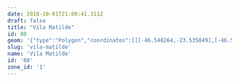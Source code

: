```yaml
---
date: 2018-10-01T21:09:41.311Z
draft: false
title: "Vila Matilde"
id: 80
geom: '{"type":"Polygon","coordinates":[[[-46.548264,-23.535049],[-46.547924,-23.535038],[-46.54759,-23.535102],[-46.546917,-23.536907],[-46.546728,-23.537254],[-46.546342,-23.537668],[-46.545396,-23.538326],[-46.539195,-23.54081],[-46.53875,-23.540882],[-46.536904,-23.540831],[-46.536026,-23.540905],[-46.535092,-23.541281],[-46.533268,-23.542577],[-46.529939,-23.544075],[-46.529466,-23.544368],[-46.527379,-23.546494],[-46.525508,-23.547857],[-46.524906,-23.548521],[-46.524245,-23.549433],[-46.523833,-23.549844],[-46.519253,-23.552458],[-46.519178,-23.552454],[-46.519062,-23.552273],[-46.518762,-23.552505],[-46.517976,-23.553252],[-46.517831,-23.553464],[-46.517964,-23.553561],[-46.517004,-23.554912],[-46.516183,-23.554697],[-46.514263,-23.553851],[-46.513889,-23.553472],[-46.513383,-23.552375],[-46.513158,-23.552057],[-46.511741,-23.550725],[-46.511184,-23.550334],[-46.510546,-23.550183],[-46.508653,-23.550151],[-46.508174,-23.549974],[-46.507484,-23.549424],[-46.506693,-23.548964],[-46.506291,-23.54883],[-46.50574,-23.548748],[-46.504808,-23.548811],[-46.502776,-23.549206],[-46.502199,-23.549375],[-46.501185,-23.546017],[-46.500496,-23.545368],[-46.499837,-23.544314],[-46.499432,-23.543813],[-46.49907,-23.543511],[-46.498513,-23.543186],[-46.497715,-23.542929],[-46.496894,-23.542874],[-46.493365,-23.543445],[-46.496235,-23.54006],[-46.495847,-23.539867],[-46.497177,-23.537549],[-46.498329,-23.535691],[-46.498537,-23.535558],[-46.501164,-23.532426],[-46.501459,-23.531501],[-46.501174,-23.530803],[-46.501872,-23.530429],[-46.505724,-23.527918],[-46.506639,-23.527492],[-46.507976,-23.527156],[-46.508484,-23.527116],[-46.509381,-23.527208],[-46.510908,-23.5275],[-46.51101,-23.527467],[-46.511431,-23.527524],[-46.514265,-23.527978],[-46.515402,-23.528445],[-46.519828,-23.530594],[-46.520496,-23.530861],[-46.521068,-23.531003],[-46.527659,-23.531792],[-46.527634,-23.531953],[-46.528237,-23.532012],[-46.529306,-23.531986],[-46.531864,-23.531654],[-46.532855,-23.531601],[-46.533418,-23.531637],[-46.548411,-23.534545],[-46.548264,-23.535049]]]}'
slug: 'vila-matilde'
name: 'Vila Matilde'
id: '80'
zone_id: '1'
---
```

		